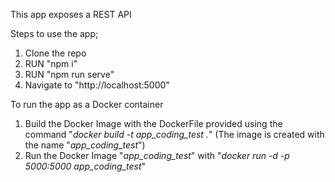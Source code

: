 This app exposes a REST API

Steps to use the app;
1. Clone the repo
2. RUN "npm i"
3. RUN "npm run serve"
4. Navigate to "http://localhost:5000"


To run the app as a Docker container
1. Build the Docker Image with the DockerFile provided using the command "_docker build -t app_coding_test ._" (The image is created with the name "_app_coding_test_")
2. Run the Docker Image "_app_coding_test_" with "_docker run -d -p 5000:5000 app_coding_test_"
